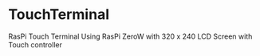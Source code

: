 # TouchTerminal
RasPi Touch Terminal
Using RasPi ZeroW with 320 x 240 LCD Screen with Touch controller
